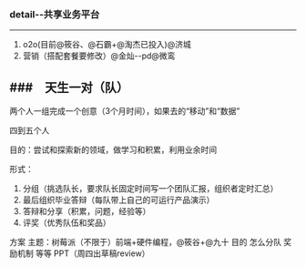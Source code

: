 ### detail--共享业务平台

---

1.  o2o(目前@筱谷、@石霸+@淘杰已投入)@济城
2.  营销（搭配套餐要修改）@金灿--pd@微鸾

###　天生一对（队）
---

两个人一组完成一个创意（3个月时间），如果去的“移动”和“数据”

四到五个人

目的：尝试和探索新的领域，做学习和积累，利用业余时间

形式：
1.  分组（挑选队长，要求队长固定时间写一个团队汇报，组织者定时汇总）
2.  最后组织毕业答辩（每队带上自己的可运行产品演示）
3.  答辩和分享（积累，问题，经验等）
4.  评奖（优秀队伍和奖品）



方案
  主题：树莓派（不限于）前端+硬件编程，@筱谷+@九十
  目的
  怎么分队
  奖励机制
  等等
PPT（周四出草稿review）
